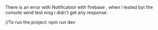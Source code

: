 There is an error with Notification with firebase , when i tested byt the console send test msg i didn't get any response.

//To run the project: npm run dev
